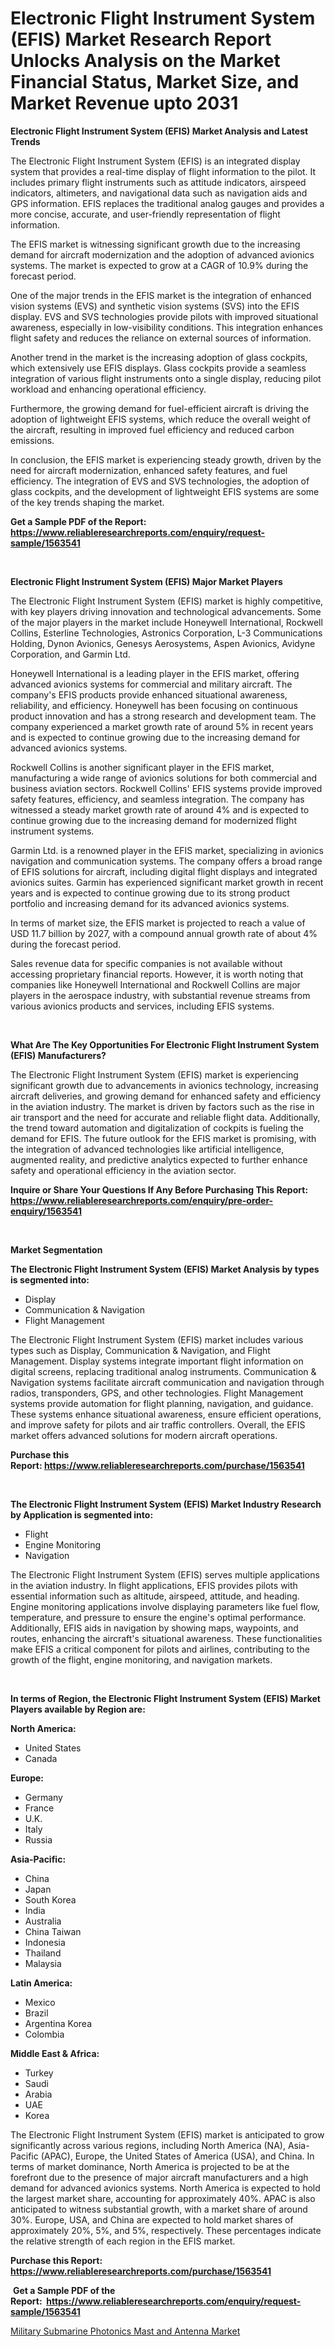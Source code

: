 <p><h1>Electronic Flight Instrument System (EFIS) Market Research Report Unlocks Analysis on the Market Financial Status, Market Size, and Market Revenue upto 2031</h1></p><p><strong>Electronic Flight Instrument System (EFIS) Market Analysis and Latest Trends</strong></p>
<p><p>The Electronic Flight Instrument System (EFIS) is an integrated display system that provides a real-time display of flight information to the pilot. It includes primary flight instruments such as attitude indicators, airspeed indicators, altimeters, and navigational data such as navigation aids and GPS information. EFIS replaces the traditional analog gauges and provides a more concise, accurate, and user-friendly representation of flight information.</p><p>The EFIS market is witnessing significant growth due to the increasing demand for aircraft modernization and the adoption of advanced avionics systems. The market is expected to grow at a CAGR of 10.9% during the forecast period.</p><p>One of the major trends in the EFIS market is the integration of enhanced vision systems (EVS) and synthetic vision systems (SVS) into the EFIS display. EVS and SVS technologies provide pilots with improved situational awareness, especially in low-visibility conditions. This integration enhances flight safety and reduces the reliance on external sources of information.</p><p>Another trend in the market is the increasing adoption of glass cockpits, which extensively use EFIS displays. Glass cockpits provide a seamless integration of various flight instruments onto a single display, reducing pilot workload and enhancing operational efficiency.</p><p>Furthermore, the growing demand for fuel-efficient aircraft is driving the adoption of lightweight EFIS systems, which reduce the overall weight of the aircraft, resulting in improved fuel efficiency and reduced carbon emissions.</p><p>In conclusion, the EFIS market is experiencing steady growth, driven by the need for aircraft modernization, enhanced safety features, and fuel efficiency. The integration of EVS and SVS technologies, the adoption of glass cockpits, and the development of lightweight EFIS systems are some of the key trends shaping the market.</p></p>
<p><strong>Get a Sample PDF of the Report:&nbsp; <a href="https://www.reliableresearchreports.com/enquiry/request-sample/1563541">https://www.reliableresearchreports.com/enquiry/request-sample/1563541</a></strong></p>
<p>&nbsp;</p>
<p><strong>Electronic Flight Instrument System (EFIS) Major Market Players</strong></p>
<p><p>The Electronic Flight Instrument System (EFIS) market is highly competitive, with key players driving innovation and technological advancements. Some of the major players in the market include Honeywell International, Rockwell Collins, Esterline Technologies, Astronics Corporation, L-3 Communications Holding, Dynon Avionics, Genesys Aerosystems, Aspen Avionics, Avidyne Corporation, and Garmin Ltd.</p><p>Honeywell International is a leading player in the EFIS market, offering advanced avionics systems for commercial and military aircraft. The company's EFIS products provide enhanced situational awareness, reliability, and efficiency. Honeywell has been focusing on continuous product innovation and has a strong research and development team. The company experienced a market growth rate of around 5% in recent years and is expected to continue growing due to the increasing demand for advanced avionics systems.</p><p>Rockwell Collins is another significant player in the EFIS market, manufacturing a wide range of avionics solutions for both commercial and business aviation sectors. Rockwell Collins' EFIS systems provide improved safety features, efficiency, and seamless integration. The company has witnessed a steady market growth rate of around 4% and is expected to continue growing due to the increasing demand for modernized flight instrument systems.</p><p>Garmin Ltd. is a renowned player in the EFIS market, specializing in avionics navigation and communication systems. The company offers a broad range of EFIS solutions for aircraft, including digital flight displays and integrated avionics suites. Garmin has experienced significant market growth in recent years and is expected to continue growing due to its strong product portfolio and increasing demand for its advanced avionics systems.</p><p>In terms of market size, the EFIS market is projected to reach a value of USD 11.7 billion by 2027, with a compound annual growth rate of about 4% during the forecast period.</p><p>Sales revenue data for specific companies is not available without accessing proprietary financial reports. However, it is worth noting that companies like Honeywell International and Rockwell Collins are major players in the aerospace industry, with substantial revenue streams from various avionics products and services, including EFIS systems.</p></p>
<p>&nbsp;</p>
<p><strong>What Are The Key Opportunities For Electronic Flight Instrument System (EFIS) Manufacturers?</strong></p>
<p><p>The Electronic Flight Instrument System (EFIS) market is experiencing significant growth due to advancements in avionics technology, increasing aircraft deliveries, and growing demand for enhanced safety and efficiency in the aviation industry. The market is driven by factors such as the rise in air transport and the need for accurate and reliable flight data. Additionally, the trend toward automation and digitalization of cockpits is fueling the demand for EFIS. The future outlook for the EFIS market is promising, with the integration of advanced technologies like artificial intelligence, augmented reality, and predictive analytics expected to further enhance safety and operational efficiency in the aviation sector.</p></p>
<p><strong>Inquire or Share Your Questions If Any Before Purchasing This Report: <a href="https://www.reliableresearchreports.com/enquiry/pre-order-enquiry/1563541">https://www.reliableresearchreports.com/enquiry/pre-order-enquiry/1563541</a></strong></p>
<p>&nbsp;</p>
<p><strong>Market Segmentation</strong></p>
<p><strong>The Electronic Flight Instrument System (EFIS) Market Analysis by types is segmented into:</strong></p>
<p><ul><li>Display</li><li>Communication & Navigation</li><li>Flight Management</li></ul></p>
<p><p>The Electronic Flight Instrument System (EFIS) market includes various types such as Display, Communication & Navigation, and Flight Management. Display systems integrate important flight information on digital screens, replacing traditional analog instruments. Communication & Navigation systems facilitate aircraft communication and navigation through radios, transponders, GPS, and other technologies. Flight Management systems provide automation for flight planning, navigation, and guidance. These systems enhance situational awareness, ensure efficient operations, and improve safety for pilots and air traffic controllers. Overall, the EFIS market offers advanced solutions for modern aircraft operations.</p></p>
<p><strong>Purchase this Report:&nbsp;<a href="https://www.reliableresearchreports.com/purchase/1563541">https://www.reliableresearchreports.com/purchase/1563541</a></strong></p>
<p>&nbsp;</p>
<p><strong>The Electronic Flight Instrument System (EFIS) Market Industry Research by Application is segmented into:</strong></p>
<p><ul><li>Flight</li><li>Engine Monitoring</li><li>Navigation</li></ul></p>
<p><p>The Electronic Flight Instrument System (EFIS) serves multiple applications in the aviation industry. In flight applications, EFIS provides pilots with essential information such as altitude, airspeed, attitude, and heading. Engine monitoring applications involve displaying parameters like fuel flow, temperature, and pressure to ensure the engine's optimal performance. Additionally, EFIS aids in navigation by showing maps, waypoints, and routes, enhancing the aircraft's situational awareness. These functionalities make EFIS a critical component for pilots and airlines, contributing to the growth of the flight, engine monitoring, and navigation markets.</p></p>
<p>&nbsp;</p>
<p><strong>In terms of Region, the Electronic Flight Instrument System (EFIS) Market Players available by Region are:</strong></p>
<p>
    <p> <strong> North America: </strong>
        <ul>
            <li>United States</li>
            <li>Canada</li>
        </ul>
        </p> 
    <p> <strong> Europe: </strong>
        <ul>
            <li>Germany</li>
            <li>France</li>
            <li>U.K.</li>
            <li>Italy</li>
            <li>Russia</li>
        </ul>
        </p> 
    <p> <strong> Asia-Pacific: </strong>
        <ul>
            <li>China</li>
            <li>Japan</li>
            <li>South Korea</li>
            <li>India</li>
            <li>Australia</li>
            <li>China Taiwan</li>
            <li>Indonesia</li>
            <li>Thailand</li>
            <li>Malaysia</li>
        </ul>
        </p> 
    <p> <strong> Latin America: </strong>
        <ul>
            <li>Mexico</li>
            <li>Brazil</li>
            <li>Argentina Korea</li>
            <li>Colombia</li>
        </ul>
        </p> 
    <p> <strong> Middle East & Africa: </strong>
        <ul>
            <li>Turkey</li>
            <li>Saudi</li>
            <li>Arabia</li>
            <li>UAE</li>
            <li>Korea</li>
        </ul>
    </p>
    </p>
<p><p>The Electronic Flight Instrument System (EFIS) market is anticipated to grow significantly across various regions, including North America (NA), Asia-Pacific (APAC), Europe, the United States of America (USA), and China. In terms of market dominance, North America is projected to be at the forefront due to the presence of major aircraft manufacturers and a high demand for advanced avionics systems. North America is expected to hold the largest market share, accounting for approximately 40%. APAC is also anticipated to witness substantial growth, with a market share of around 30%. Europe, USA, and China are expected to hold market shares of approximately 20%, 5%, and 5%, respectively. These percentages indicate the relative strength of each region in the EFIS market.</p></p>
<p><strong>Purchase this Report: <a href="https://www.reliableresearchreports.com/purchase/1563541">https://www.reliableresearchreports.com/purchase/1563541</a></strong></p>
<p>&nbsp;<strong>Get a Sample PDF of the Report:&nbsp;&nbsp;<a href="https://www.reliableresearchreports.com/enquiry/request-sample/1563541">https://www.reliableresearchreports.com/enquiry/request-sample/1563541</a></strong></p>
<p><strong></strong></p>
<p><p><a href="https://github.com/sougarounis/Market-Research-Report-List-1/blob/main/military-submarine-photonics-mast-and-antenna-market.md">Military Submarine Photonics Mast and Antenna Market</a></p></p>
